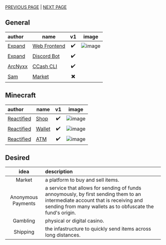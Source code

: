 [PREVIOUS PAGE](how_to/endpoints.md) | [NEXT PAGE](../features/user_side.md)

## General
| author                                  | name                                                        |            v1            |                                                      image                                                      |
| :-------------------------------------- | ----------------------------------------------------------- | :----------------------: | :-------------------------------------------------------------------------------------------------------------: |
| [Expand](https://github.com/Expand-sys) | [Web Frontend](https://github.com/Expand-sys/ccashfrontend) |    :heavy_check_mark:    | ![image](https://user-images.githubusercontent.com/31377881/121337724-afe9fe80-c8d1-11eb-8851-23ec5e74cd26.png) |
| [Expand](https://github.com/Expand-sys) | [Discord Bot](https://github.com/Expand-sys/ccashbot)       |    :heavy_check_mark:    |                                                                                                                 |
| [ArcNyxx](https://github.com/ArcNyxx)   | [CCash CLI](https://github.com/ArcNyxx/ccash_cmd)           |    :heavy_check_mark:    |                                                                                                                 |
| [Sam](https://github.com/STBoyden)      | [Market](https://github.com/STBoyden/market-api-2.0)        | :heavy_multiplication_x: |                                                                                                                 |

## Minecraft
| author                                      | name                                                                        |         v1         |                                                      image                                                      |
| :------------------------------------------ | --------------------------------------------------------------------------- | :----------------: | :-------------------------------------------------------------------------------------------------------------: |
| [Reactified](https://github.com/Reactified) | [Shop](https://github.com/Reactified/rpm/tree/main/packages/ccash-shop)     | :heavy_check_mark: | ![image](https://user-images.githubusercontent.com/31377881/120050327-de163700-bfd1-11eb-9d5a-f75c003e867c.png) |
| [Reactified](https://github.com/Reactified) | [Wallet](https://github.com/Reactified/rpm/tree/main/packages/ccash-wallet) | :heavy_check_mark: | ![image](https://user-images.githubusercontent.com/31377881/121338034-fb041180-c8d1-11eb-8640-b18c141eb980.png) |
| [Reactified](https://github.com/Reactified) | [ATM](https://github.com/Reactified/rpm/tree/main/packages/ccash-bank)      | :heavy_check_mark: | ![image](https://user-images.githubusercontent.com/31377881/121277361-4d6b1100-c885-11eb-87c8-cfebcf58da4f.png) |

## Desired
|        idea        | description                                                                                                                                                                                 |
| :----------------: | :------------------------------------------------------------------------------------------------------------------------------------------------------------------------------------------ |
|       Market       | a platform to buy and sell items.                                                                                                                                                           |
| Anonymous Payments | a service that allows for sending of funds annoymously, by first sending them to an intermediate account that is receiving and sending from many wallets as to obfuscate the fund's origin. |
|      Gambling      | physical or digital casino.                                                                                                                                                                 |
|      Shipping      | the infastructure to quickly send items across long distances.                                                                                                                              |